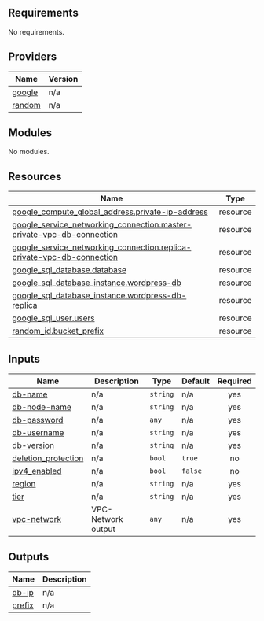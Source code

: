 <!-- BEGIN_TF_DOCS -->
## Requirements

No requirements.

## Providers

| Name | Version |
|------|---------|
| <a name="provider_google"></a> [google](#provider\_google) | n/a |
| <a name="provider_random"></a> [random](#provider\_random) | n/a |

## Modules

No modules.

## Resources

| Name | Type |
|------|------|
| [google_compute_global_address.private-ip-address](https://registry.terraform.io/providers/hashicorp/google/latest/docs/resources/compute_global_address) | resource |
| [google_service_networking_connection.master-private-vpc-db-connection](https://registry.terraform.io/providers/hashicorp/google/latest/docs/resources/service_networking_connection) | resource |
| [google_service_networking_connection.replica-private-vpc-db-connection](https://registry.terraform.io/providers/hashicorp/google/latest/docs/resources/service_networking_connection) | resource |
| [google_sql_database.database](https://registry.terraform.io/providers/hashicorp/google/latest/docs/resources/sql_database) | resource |
| [google_sql_database_instance.wordpress-db](https://registry.terraform.io/providers/hashicorp/google/latest/docs/resources/sql_database_instance) | resource |
| [google_sql_database_instance.wordpress-db-replica](https://registry.terraform.io/providers/hashicorp/google/latest/docs/resources/sql_database_instance) | resource |
| [google_sql_user.users](https://registry.terraform.io/providers/hashicorp/google/latest/docs/resources/sql_user) | resource |
| [random_id.bucket_prefix](https://registry.terraform.io/providers/hashicorp/random/latest/docs/resources/id) | resource |

## Inputs

| Name | Description | Type | Default | Required |
|------|-------------|------|---------|:--------:|
| <a name="input_db-name"></a> [db-name](#input\_db-name) | n/a | `string` | n/a | yes |
| <a name="input_db-node-name"></a> [db-node-name](#input\_db-node-name) | n/a | `string` | n/a | yes |
| <a name="input_db-password"></a> [db-password](#input\_db-password) | n/a | `any` | n/a | yes |
| <a name="input_db-username"></a> [db-username](#input\_db-username) | n/a | `string` | n/a | yes |
| <a name="input_db-version"></a> [db-version](#input\_db-version) | n/a | `string` | n/a | yes |
| <a name="input_deletion_protection"></a> [deletion\_protection](#input\_deletion\_protection) | n/a | `bool` | `true` | no |
| <a name="input_ipv4_enabled"></a> [ipv4\_enabled](#input\_ipv4\_enabled) | n/a | `bool` | `false` | no |
| <a name="input_region"></a> [region](#input\_region) | n/a | `string` | n/a | yes |
| <a name="input_tier"></a> [tier](#input\_tier) | n/a | `string` | n/a | yes |
| <a name="input_vpc-network"></a> [vpc-network](#input\_vpc-network) | VPC-Network output | `any` | n/a | yes |

## Outputs

| Name | Description |
|------|-------------|
| <a name="output_db-ip"></a> [db-ip](#output\_db-ip) | n/a |
| <a name="output_prefix"></a> [prefix](#output\_prefix) | n/a |
<!-- END_TF_DOCS -->